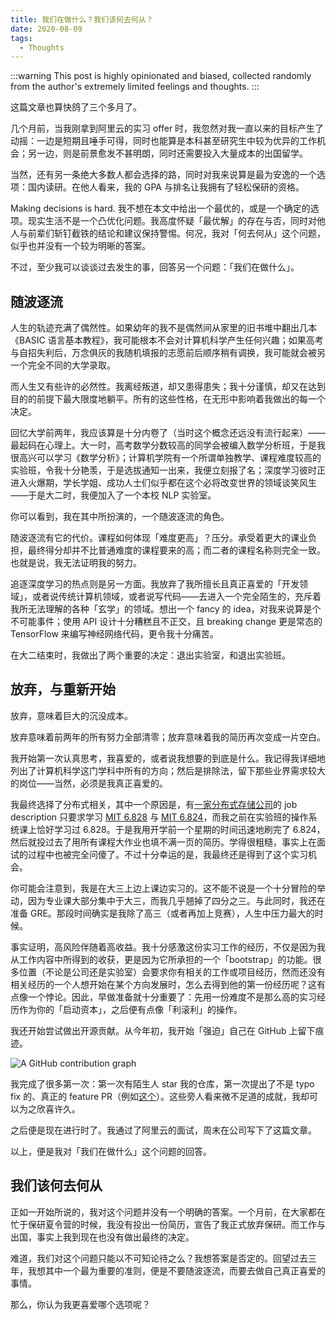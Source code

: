```yaml
---
title: 我们在做什么？我们该何去何从？
date: 2020-08-09
tags:
  - Thoughts
---
```


:::warning
This post is highly opinionated and biased, collected randomly from the author's extremely limited feelings and thoughts.
:::

这篇文章也算快鸽了三个多月了。

几个月前，当我刚拿到阿里云的实习 offer 时，我忽然对我一直以来的目标产生了动摇：一边是短期且唾手可得，同时也能算是本科甚至研究生中较为优异的工作机会；另一边，则是前景愈发不甚明朗，同时还需要投入大量成本的出国留学。

当然，还有另一条绝大多数人都会选择的路，同时对我来说算是最为安逸的一个选项：国内读研。在他人看来，我的 GPA 与排名让我拥有了轻松保研的资格。

Making decisions is hard. 我不想在本文中给出一个最优的，或是一个确定的选项。现实生活不是一个凸优化问题。我高度怀疑「最优解」的存在与否，同时对他人与前辈们斩钉截铁的结论和建议保持警惕。何况，我对「何去何从」这个问题，似乎也并没有一个较为明晰的答案。

不过，至少我可以谈谈过去发生的事，回答另一个问题：<Underline>「我们在做什么」</Underline>。

## 随波逐流

人生的轨迹充满了偶然性。如果幼年的我不是偶然间从家里的旧书堆中翻出几本《BASIC 语言基本教程》，我可能根本不会对计算机科学产生任何兴趣；如果高考与自招失利后，万念俱灰的我随机填报的志愿前后顺序稍有调换，我可能就会被另一个完全不同的大学录取。

而人生又有些许的必然性。我离经叛道，却又患得患失；我十分谨慎，却又在达到目的的前提下最大限度地躺平。所有的这些性格，在无形中影响着我做出的每一个决定。

回忆大学前两年，我应该算是十分内卷了（当时这个概念还远没有流行起来）——最起码在心理上。大一时，高考数学分数较高的同学会被编入数学分析班，于是我很高兴可以学习《数学分析》；计算机学院有一个所谓单独教学、课程难度较高的实验班，令我十分艳羡，于是选拔通知一出来，我便立刻报了名；深度学习彼时正进入火爆期，学长学姐、成功人士们似乎都在这个必将改变世界的领域谈笑风生——于是大二时，我便加入了一个本校 NLP 实验室。

你可以看到，我在其中所扮演的，一个<Underline>随波逐流</Underline>的角色。

随波逐流有它的代价。课程如何体现「难度更高」？压分。承受着更大的课业负担，最终得分却并不比普通难度的课程要来的高；而二者的课程名称则完全一致。也就是说，我无法证明我的努力。

追逐深度学习的热点则是另一方面。我放弃了我所擅长且真正喜爱的「开发领域」，或者说传统计算机领域，或者说写代码——去进入一个完全陌生的，充斥着我所无法理解的各种「玄学」的领域。想出一个 fancy 的 idea，对我来说算是个不可能事件；使用 API 设计十分糟糕且不正交，且 breaking change 更是常态的 TensorFlow 来编写神经网络代码，更令我十分痛苦。

在大二结束时，我做出了两个重要的决定：<Underline>退出实验室，和退出实验班</Underline>。

## 放弃，与重新开始

放弃，意味着巨大的沉没成本。

放弃意味着前两年的所有努力全部清零；放弃意味着我的简历再次变成一片空白。

我开始第一次认真思考，我喜爱的，或者说我想要的到底是什么。我记得我详细地列出了计算机科学这门学科中所有的方向；然后是排除法，留下那些业界需求较大的岗位——当然，必须是我真正喜爱的。

我最终选择了分布式相关，其中一个原因是，有[一家分布式存储公司](https://www.smartx.com/)的 job description 只要求学习 [MIT 6.828](https://pdos.csail.mit.edu/6.828/2020/) 与 [MIT 6.824](https://pdos.csail.mit.edu/6.824/)，而我之前在实验班的操作系统课上恰好学习过 6.828。于是我用开学前一个星期的时间迅速地刷完了 6.824，然后就投过去了用所有课程大作业也填不满一页的简历。学得很粗糙，事实上在面试的过程中也被完全问傻了。不过十分幸运的是，我最终还是得到了这个实习机会。

你可能会注意到，我是在大三上边上课边实习的。这不能不说是一个十分冒险的举动，因为专业课大部分集中于大三，而我几乎翘掉了四分之三。与此同时，我还在准备 GRE。那段时间确实是我除了高三（或者再加上竞赛），人生中压力最大的时候。

事实证明，高风险伴随着高收益。我十分感激这份实习工作的经历，不仅是因为我从工作内容中所得到的收获，更是因为它所承担的一个「bootstrap」的功能。很多位置（不论是公司还是实验室）会要求你有相关的工作或项目经历，然而还没有相关经历的一个人想开始在某个方向发展时，怎么去得到他的第一份经历呢？这有点像一个悖论。因此，早做准备就十分重要了：先用一份难度不是那么高的实习经历作为你的「启动资本」，之后便有点像「利滚利」的操作。

我还开始尝试做出开源贡献。从今年初，我开始「强迫」自己在 GitHub 上留下痕迹。

![A GitHub contribution graph](/images/where-shall-we-go/github.png 'My GitHub contribution graph in 2020')

我完成了很多第一次：第一次有陌生人 star 我的仓库，第一次提出了不是 typo fix 的、真正的 feature PR（例如[这个](https://github.com/rust-analyzer/rust-analyzer/pull/2843)）。这些旁人看来微不足道的成就，我却可以为之欣喜许久。

之后便是现在进行时了。我通过了阿里云的面试，周末在公司写下了这篇文章。

以上，便是我对「我们在做什么」这个问题的回答。

## 我们该何去何从

正如一开始所说的，我对这个问题并没有一个明确的答案。一个月前，在大家都在忙于保研夏令营的时候，我没有投出一份简历，宣告了我正式放弃保研。而工作与出国，事实上我到现在也没有做出最终的决定。

难道，我们对这个问题只能以不可知论待之么？我想答案是否定的。回望过去三年，我想其中一个最为重要的准则，便是不要随波逐流，而要去做自己真正喜爱的事情。

那么，你认为我更喜爱哪个选项呢？
